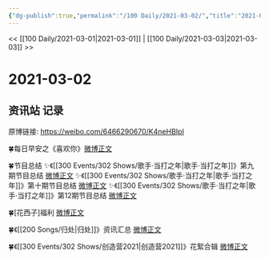 ```yaml
---
{"dg-publish":true,"permalink":"/100 Daily/2021-03-02/","title":"2021-03-02","created":"2023-04-09T14:44:31.724+08:00","updated":"2023-04-09T14:45:21.785+08:00"}
---
```



<< [[100 Daily/2021-03-01\|2021-03-01]] | [[100 Daily/2021-03-03\|2021-03-03]] >>

# 2021-03-02

## 资讯站 记录

原博链接: https://weibo.com/6466290670/K4neHBIpI

🍀每日早安之《喜欢你》[微博正文](https://weibo.com/6466290670/K4hHpBTXP)

🍀节目总结
✨《[[300 Events/302 Shows/歌手·当打之年\|歌手·当打之年]]》第九期节目总结 [微博正文](https://weibo.com/6466290670/K4kWknMVt)
✨《[[300 Events/302 Shows/歌手·当打之年\|歌手·当打之年]]》第十期节目总结 [微博正文](https://weibo.com/6466290670/K4kWS407i)
✨《[[300 Events/302 Shows/歌手·当打之年\|歌手·当打之年]]》第12期节目总结 [微博正文](https://weibo.com/6466290670/K4kXtk0nf)

🍀[花西子]福利 [微博正文](https://weibo.com/6466290670/K4mRq5VAW)

🍀《[[200 Songs/归处\|归处]]》资讯汇总 [微博正文](https://weibo.com/6466290670/K4kPvttaO)

🍀《[[300 Events/302 Shows/创造营2021\|创造营2021]]》花絮合辑 [微博正文](https://weibo.com/6466290670/K4lshAPgR)
